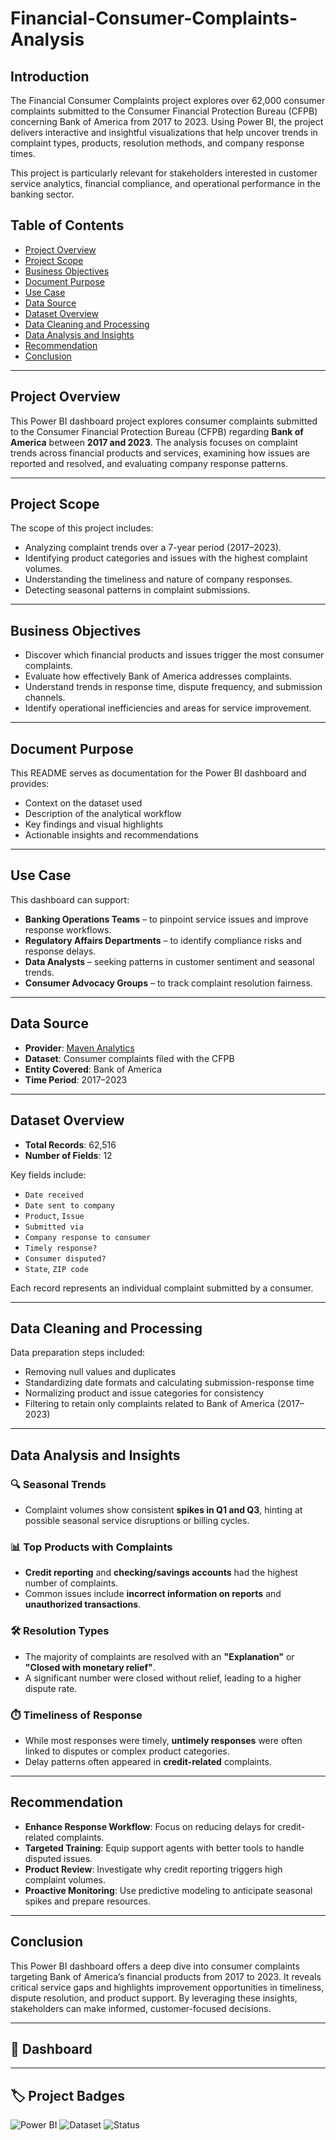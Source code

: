 # Financial-Consumer-Complaints-Analysis

## Introduction

The Financial Consumer Complaints project explores over 62,000 consumer complaints submitted to the Consumer Financial Protection Bureau (CFPB) concerning Bank of America from 2017 to 2023. Using Power BI, the project delivers interactive and insightful visualizations that help uncover trends in complaint types, products, resolution methods, and company response times.

This project is particularly relevant for stakeholders interested in customer service analytics, financial compliance, and operational performance in the banking sector.

## Table of Contents
- [Project Overview](#project-overview)  
- [Project Scope](#project-scope)  
- [Business Objectives](#business-objectives)  
- [Document Purpose](#document-purpose)  
- [Use Case](#use-case)  
- [Data Source](#data-source)  
- [Dataset Overview](#dataset-overview)  
- [Data Cleaning and Processing](#data-cleaning-and-processing)  
- [Data Analysis and Insights](#data-analysis-and-insights)  
- [Recommendation](#recommendation)  
- [Conclusion](#conclusion)

---

## Project Overview
This Power BI dashboard project explores consumer complaints submitted to the Consumer Financial Protection Bureau (CFPB) regarding **Bank of America** between **2017 and 2023**. The analysis focuses on complaint trends across financial products and services, examining how issues are reported and resolved, and evaluating company response patterns.

---

## Project Scope
The scope of this project includes:
- Analyzing complaint trends over a 7-year period (2017–2023).
- Identifying product categories and issues with the highest complaint volumes.
- Understanding the timeliness and nature of company responses.
- Detecting seasonal patterns in complaint submissions.

---

## Business Objectives
- Discover which financial products and issues trigger the most consumer complaints.
- Evaluate how effectively Bank of America addresses complaints.
- Understand trends in response time, dispute frequency, and submission channels.
- Identify operational inefficiencies and areas for service improvement.

---

## Document Purpose
This README serves as documentation for the Power BI dashboard and provides:
- Context on the dataset used
- Description of the analytical workflow
- Key findings and visual highlights
- Actionable insights and recommendations

---

## Use Case
This dashboard can support:
- **Banking Operations Teams** – to pinpoint service issues and improve response workflows.
- **Regulatory Affairs Departments** – to identify compliance risks and response delays.
- **Data Analysts** – seeking patterns in customer sentiment and seasonal trends.
- **Consumer Advocacy Groups** – to track complaint resolution fairness.

---

## Data Source
- **Provider**: [Maven Analytics](https://www.mavenanalytics.io/)
- **Dataset**: Consumer complaints filed with the CFPB
- **Entity Covered**: Bank of America
- **Time Period**: 2017–2023

---

## Dataset Overview
- **Total Records**: 62,516
- **Number of Fields**: 12

Key fields include:
- `Date received`
- `Date sent to company`
- `Product`, `Issue`
- `Submitted via`
- `Company response to consumer`
- `Timely response?`
- `Consumer disputed?`
- `State`, `ZIP code`

Each record represents an individual complaint submitted by a consumer.

---

## Data Cleaning and Processing
Data preparation steps included:
- Removing null values and duplicates
- Standardizing date formats and calculating submission-response time
- Normalizing product and issue categories for consistency
- Filtering to retain only complaints related to Bank of America (2017–2023)

---

## Data Analysis and Insights

### 🔍 Seasonal Trends
- Complaint volumes show consistent **spikes in Q1 and Q3**, hinting at possible seasonal service disruptions or billing cycles.

### 📊 Top Products with Complaints
- **Credit reporting** and **checking/savings accounts** had the highest number of complaints.
- Common issues include **incorrect information on reports** and **unauthorized transactions**.

### 🛠️ Resolution Types
- The majority of complaints are resolved with an **"Explanation"** or **"Closed with monetary relief"**.
- A significant number were closed without relief, leading to a higher dispute rate.

### ⏱️ Timeliness of Response
- While most responses were timely, **untimely responses** were often linked to disputes or complex product categories.
- Delay patterns often appeared in **credit-related** complaints.

---

## Recommendation
- **Enhance Response Workflow**: Focus on reducing delays for credit-related complaints.
- **Targeted Training**: Equip support agents with better tools to handle disputed issues.
- **Product Review**: Investigate why credit reporting triggers high complaint volumes.
- **Proactive Monitoring**: Use predictive modeling to anticipate seasonal spikes and prepare resources.

---

## Conclusion
This Power BI dashboard offers a deep dive into consumer complaints targeting Bank of America’s financial products from 2017 to 2023. It reveals critical service gaps and highlights improvement opportunities in timeliness, dispute resolution, and product support. By leveraging these insights, stakeholders can make informed, customer-focused decisions.

---


## 📸 Dashboard 





---

## 🏷️ Project Badges

![Power BI](https://img.shields.io/badge/Tool-Power%20BI-yellow?logo=powerbi)
![Dataset](https://img.shields.io/badge/Dataset-Maven%20Analytics-blue)
![Status](https://img.shields.io/badge/Status-Completed-brightgreen)
